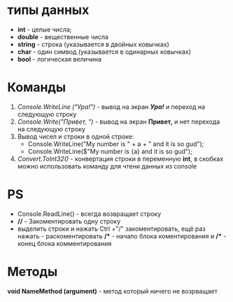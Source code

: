 # типы данных
* __int__ - целые числа;
* __double__ - вещественные числа
* __string__ - строка (указывается в двойных ковычках)
* __char__ - один симвод (указывается в одинарных ковычках)
* __bool__ - логическая величина


# Команды
1. *Console.WriteLine ("Ура!")* - вывод на экран __*Ура!*__ и переход на следующую строку
2. *Console.Write("Привет, ")* - вывод на экран __Привет,__ и нет перехода на следующую строку
3. Вывод чисел и строки в одной строке:
    * Console.WriteLine("My number is " + a + " and it is so gud");
    * Console.WriteLine($"My number is {a} and it is so gud");
4. *Convert.ToInt32()* - конвертация строки в переменную __int__, в скобках можно использовать команду для чтени данных из console 

# PS
* Console.ReadLine() - всегда возвращает строку
* __//__ - Закоментировать одну строку
* выделить строки и нажать Ctrl +"/" закоментировать, ещё раз нажать - раскоментировать
__/*__ - начало блока коментирования и __/*__ - конец блока комментирования

# Методы

__void NameMethod (argument)__ - метод который ничего не возрващает